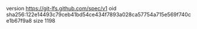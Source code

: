 version https://git-lfs.github.com/spec/v1
oid sha256:122e14493c79ceb41bd54ce434f7893a028ca57754a715e569f740ce1b67f9a8
size 1198
